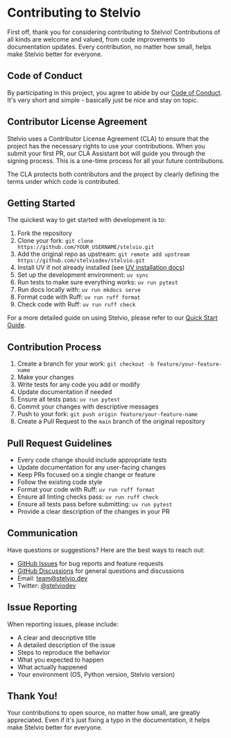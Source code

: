 # Contributing to Stelvio

First off, thank you for considering contributing to Stelvio! Contributions of all kinds are welcome and valued, from code improvements to documentation updates. Every contribution, no matter how small, helps make Stelvio better for everyone.

## Code of Conduct

By participating in this project, you agree to abide by our [Code of Conduct](CODE_OF_CONDUCT.md). It's very short and simple - basically just be nice and stay on topic.

## Contributor License Agreement

Stelvio uses a Contributor License Agreement (CLA) to ensure that the project has the necessary rights to use your contributions. When you submit your first PR, our CLA Assistant bot will guide you through the signing process. This is a one-time process for all your future contributions.

The CLA protects both contributors and the project by clearly defining the terms under which code is contributed.

## Getting Started

The quickest way to get started with development is to:

1. Fork the repository
2. Clone your fork: `git clone https://github.com/YOUR_USERNAME/stelvio.git`
3. Add the original repo as upstream: `git remote add upstream https://github.com/stelviodev/stelvio.git`
4. Install UV if not already installed (see [UV installation docs](https://github.com/astral-sh/uv?tab=readme-ov-file#installation))
5. Set up the development environment: `uv sync`
6. Run tests to make sure everything works: `uv run pytest`
7. Run docs locally with: `uv run mkdocs serve`
8. Format code with Ruff: `uv run ruff format`
9. Check code with Ruff: `uv run ruff check`

For a more detailed guide on using Stelvio, please refer to our [Quick Start Guide](https://stelvio.dev/docs/getting-started/quickstart/).

## Contribution Process

1. Create a branch for your work: `git checkout -b feature/your-feature-name`
2. Make your changes
3. Write tests for any code you add or modify
4. Update documentation if needed
5. Ensure all tests pass: `uv run pytest`
6. Commit your changes with descriptive messages
7. Push to your fork: `git push origin feature/your-feature-name`
8. Create a Pull Request to the `main` branch of the original repository

## Pull Request Guidelines

- Every code change should include appropriate tests
- Update documentation for any user-facing changes
- Keep PRs focused on a single change or feature
- Follow the existing code style
- Format your code with Ruff: `uv run ruff format`
- Ensure all linting checks pass: `uv run ruff check`
- Ensure all tests pass before submitting: `uv run pytest`
- Provide a clear description of the changes in your PR

## Communication

Have questions or suggestions? Here are the best ways to reach out:

- [GitHub Issues](https://github.com/stelviodev/stelvio/issues) for bug reports and feature requests
- [GitHub Discussions](https://github.com/stelviodev/stelvio/discussions) for general questions and discussions
- Email: team@stelvio.dev
- Twitter: [@stelviodev](https://twitter.com/stelviodev)

## Issue Reporting

When reporting issues, please include:

- A clear and descriptive title
- A detailed description of the issue
- Steps to reproduce the behavior
- What you expected to happen
- What actually happened
- Your environment (OS, Python version, Stelvio version)

## Thank You!

Your contributions to open source, no matter how small, are greatly appreciated. Even if it's just fixing a typo in the documentation, it helps make Stelvio better for everyone.
